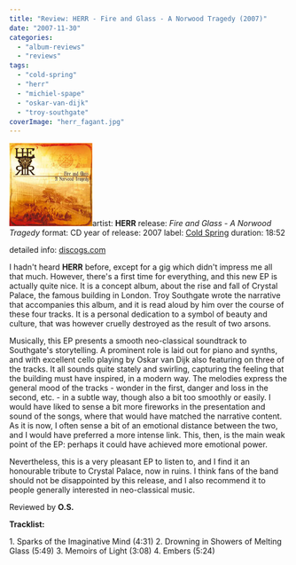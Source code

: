 ```yaml
---
title: "Review: HERR - Fire and Glass - A Norwood Tragedy (2007)"
date: "2007-11-30"
categories: 
  - "album-reviews"
  - "reviews"
tags: 
  - "cold-spring"
  - "herr"
  - "michiel-spape"
  - "oskar-van-dijk"
  - "troy-southgate"
coverImage: "herr_fagant.jpg"
---
```


![](images/herr_fagant.jpg "herr_fagant")artist: **HERR** release: _Fire and Glass - A Norwood Tragedy_ format: CD year of release: 2007 label: [Cold Spring](http://www.coldspring.co.uk/) duration: 18:52

detailed info: [discogs.com](http://www.discogs.com/HERR-Fire-And-Glass-A-Norwood-Tragedy/release/1065175)

I hadn't heard **HERR** before, except for a gig which didn't impress me all that much. However, there's a first time for everything, and this new EP is actually quite nice. It is a concept album, about the rise and fall of Crystal Palace, the famous building in London. Troy Southgate wrote the narrative that accompanies this album, and it is read aloud by him over the course of these four tracks. It is a personal dedication to a symbol of beauty and culture, that was however cruelly destroyed as the result of two arsons.

Musically, this EP presents a smooth neo-classical soundtrack to Southgate's storytelling. A prominent role is laid out for piano and synths, and with excellent cello playing by Oskar van Dijk also featuring on three of the tracks. It all sounds quite stately and swirling, capturing the feeling that the building must have inspired, in a modern way. The melodies express the general mood of the tracks - wonder in the first, danger and loss in the second, etc. - in a subtle way, though also a bit too smoothly or easily. I would have liked to sense a bit more fireworks in the presentation and sound of the songs, where that would have matched the narrative content. As it is now, I often sense a bit of an emotional distance between the two, and I would have preferred a more intense link. This, then, is the main weak point of the EP: perhaps it could have achieved more emotional power.

Nevertheless, this is a very pleasant EP to listen to, and I find it an honourable tribute to Crystal Palace, now in ruins. I think fans of the band should not be disappointed by this release, and I also recommend it to people generally interested in neo-classical music.

Reviewed by **O.S.**

**Tracklist:**

1\. Sparks of the Imaginative Mind (4:31) 2. Drowning in Showers of Melting Glass (5:49) 3. Memoirs of Light (3:08) 4. Embers (5:24)
